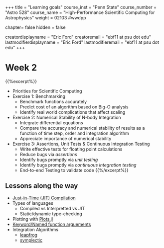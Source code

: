+++
title = "Learning goals"
course_inst = "Penn State"
course_number = "Astro 528"
course_name = "High-Performance Scientific Computing for Astrophysics"
weight = 02103  #wwdpp

chapter= false
hidden = false

creatordisplayname = "Eric Ford"
creatoremail = "ebf11 at psu dot edu"
lastmodifierdisplayname = "Eric Ford"
lastmodifieremail = "ebf11 at psu dot edu"
+++

# Week 2

{{%excerpt%}}
- Priorities for Scientific Computing
- Exercise 1:  Benchmarking
   + Benchmark functions accurately
   + Predict cost of an algorithm based on Big-O analysis
   + Identify real world complications that affect scaling
- Exercise 2:  Numerical Stability of N-body Integration
   + Integrate differential equations
   + Compare the accuracy and numerical stability of results as a function of time step, order and integration algorithm
   + Appreciate importance of numerical stability
- Exercise 3: Assertions, Unit Tests & Continuous Integration Testing
   + Write effective tests for floating point calculations
   + Reduce bugs via _assertions_
   + Identify bugs promptly via _unit testing_
   + Identify bugs promptly via _continuous integration testing_
   + End-to-end Testing to validate code
{{%/excerpt%}}

## Lessons along the way

+ [Just-in-Time (JIT) Compilation](https://en.wikipedia.org/wiki/Just-in-time_compilation)
+ Types of languages
  - Compiled vs Interpretted vs JIT
  - Static/dynamic type-checking
+ Plotting with [Plots.jl](https://github.com/JuliaPlots/Plots.jl)
+ [Keyword/Named function arguements](https://docs.julialang.org/en/v1/manual/functions/index.html#Keyword-Arguments-1)
+ Integration Algorithms
  - [leapfrog](https://en.wikipedia.org/wiki/Leapfrog_integration)
  - [symplectic](https://en.wikipedia.org/wiki/Symplectic_integrator)
<!-- + [view(array, inds...)](https://docs.julialang.org/en/v1/base/arrays/#Views-(SubArrays-and-other-view-types)-1) -->

